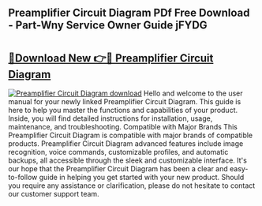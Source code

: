 ## Preamplifier Circuit Diagram PDf Free Download - Part-Wny Service Owner Guide jFYDG

# <h2><a href="http://dfp3grz.blite.top/?on=Preamplifier+Circuit+Diagram">🔗Download New 👉🔴 Preamplifier Circuit Diagram</a></h2>

[![Preamplifier Circuit Diagram download](https://i.imgur.com/lujVjoI.png)](http://dfp3grz.blite.top/?on=Preamplifier+Circuit+Diagram)
Hello and welcome to the user manual for your newly linked Preamplifier Circuit Diagram. This guide is here to help you master the functions and capabilities of your product. Inside, you will find detailed instructions for installation, usage, maintenance, and troubleshooting. Compatible with Major Brands This Preamplifier Circuit Diagram is compatible with major brands of compatible products. Preamplifier Circuit Diagram advanced features include image recognition, voice commands, customizable profiles, and automatic backups, all accessible through the sleek and customizable interface. It's our hope that the Preamplifier Circuit Diagram has been a clear and easy-to-follow guide in helping you get started with your new product. Should you require any assistance or clarification, please do not hesitate to contact our customer support team.
